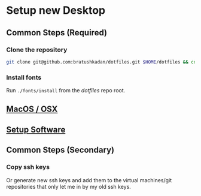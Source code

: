 # Setup new Desktop

## Common Steps (Required)

### Clone the repository

```sh
git clone git@github.com:bratushkadan/dotfiles.git $HOME/dotfiles && cd $HOME/dotfiles
```

### Install fonts

Run `./fonts/install` from the *dotfiles* repo root.

## [MacOS / OSX](./macos/README.md)

## [Setup Software](./software/README.md)

## Common Steps (Secondary)

### Copy ssh keys

Or generate new ssh keys and add them to the virtual machines/git repositories that only let me in by my old ssh keys.

